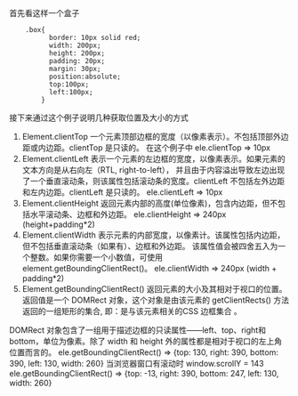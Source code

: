 首先看这样一个盒子

        .box{
              border: 10px solid red;
              width: 200px;
              height: 200px;
              padding: 20px;
              margin: 30px;
              position:absolute;
              top:100px;
              left:100px;
            }
            
接下来通过这个例子说明几种获取位置及大小的方式

1. Element.clientTop
  一个元素顶部边框的宽度（以像素表示）。不包括顶部外边距或内边距。clientTop 是只读的。
在这个例子中
    ele.clientTop => 10px
2. Element.clientLeft
表示一个元素的左边框的宽度，以像素表示。如果元素的文本方向是从右向左（RTL, right-to-left），
并且由于内容溢出导致左边出现了一个垂直滚动条，则该属性包括滚动条的宽度。clientLeft 不包括左外边距和左内边距。clientLeft 是只读的。
    ele.clientLeft => 10px
3. Element.clientHeight
返回元素内部的高度(单位像素)，包含内边距，但不包括水平滚动条、边框和外边距。
    ele.clientHeight => 240px    (height+padding*2)
4. Element.clientWidth
表示元素的内部宽度，以像素计。该属性包括内边距，但不包括垂直滚动条（如果有）、边框和外边距。
该属性值会被四舍五入为一个整数。如果你需要一个小数值，可使用 element.getBoundingClientRect()。
     ele.clientWidth => 240px  (width + padding*2)
5. Element.getBoundingClientRect()
返回元素的大小及其相对于视口的位置。
返回值是一个 DOMRect 对象，这个对象是由该元素的 getClientRects() 方法返回的一组矩形的集合, 即：是与该元素相关的CSS 边框集合 。

DOMRect 对象包含了一组用于描述边框的只读属性——left、top、right和bottom，单位为像素。除了 width 和 height 外的属性都是相对于视口的左上角位置而言的。
ele.getBoundingClientRect() => {top: 130, right: 390, bottom: 390, left: 130, width: 260}
当浏览器窗口有滚动时
window.scrollY = 143
ele.getBoundingClientRect() => {top: -13, right: 390, bottom: 247, left: 130, width: 260}
